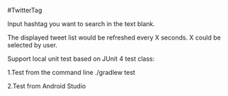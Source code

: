 #TwitterTag

Input hashtag you want to search in the text blank.

The displayed tweet list would be refreshed every X seconds. X could be selected by user.

Support local unit test based on JUnit 4 test class: 

1.Test from the command line  ./gradlew test

2.Test from Android Studio